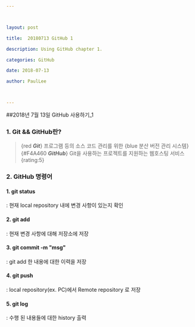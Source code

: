 ```yaml
---



layout: post

title:  20180713 GitHub 1

description: Using GitHub chapter 1.

categories: GitHub

date: 2018-07-13

author: PaulLee



---
```




##2018년 7월 13일 GitHub 사용하기_1



### 1. Git && GitHub란?

> {red _**Git**_} 프로그램 등의 소스 코드 관리를 위한 {blue 분산 버전 관리 시스템}
> {#F4A460 _**GitHub**_} Git을 사용하는 프로젝트를 지원하는 웹호스팅 서비스
{rating:5}



### 2. GitHub 명령어

#### **1. git status**

  : 현재 local repository 내에 변경 사항이 있는지 확인

#### **2. git add**

  : 현재 변경 사항에 대해 저장소에 저장

#### **3. git commit -m "msg"**

  : git add 한 내용에 대한 이력을 저장

#### **4. git push**

  : local repository(ex. PC)에서 Remote repository 로 저장

#### **5. git log**

  : 수행 된 내용들에 대한 history 출력
